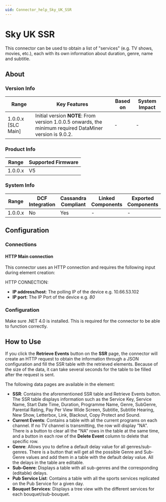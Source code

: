 ```yaml
---
uid: Connector_help_Sky_UK_SSR
---
```


# Sky UK SSR

This connector can be used to obtain a list of "services" (e.g. TV shows, movies, etc.), each with its own information about duration, genre, name and subtitle.

## About

### Version Info

| **Range**            | **Key Features**                                                                                         | **Based on** | **System Impact** |
|----------------------|----------------------------------------------------------------------------------------------------------|--------------|-------------------|
| 1.0.0.x \[SLC Main\] | Initial version **NOTE**: From version 1.0.0.5 onwards, the minimum required DataMiner version is 9.0.2. | \-           | \-                |

### Product Info

| **Range** | **Supported Firmware** |
|-----------|------------------------|
| 1.0.0.x   | V5                     |

### System Info

| **Range** | **DCF Integration** | **Cassandra Compliant** | **Linked Components** | **Exported Components** |
|-----------|---------------------|-------------------------|-----------------------|-------------------------|
| 1.0.0.x   | No                  | Yes                     | \-                    | \-                      |

## Configuration

### Connections

#### HTTP Main connection

This connector uses an HTTP connection and requires the following input during element creation:

HTTP CONNECTION:

- **IP address/host**: The polling IP of the device e.g. 10.66.53.102
- **IP port**: The IP Port of the device e.g. *80*

### Configuration

Make sure .NET 4.0 is installed. This is required for the connector to be able to function correctly.

## How to Use

If you click the **Retrieve Events** button on the **SSR** page, the connector will create an HTTP request to obtain the information through a JSON configuration and fill the SSR table with the retrieved elements. Because of the size of the data, it can take several seconds for the table to be filled after the request is sent.

The following data pages are available in the element:

- **SSR**: Contains the aforementioned SSR table and Retrieve Events button. The SSR table displays information such as the Service Key, Service Name, Start Date Time, Duration, Programme Name, Genre, SubGenre, Parental Rating, Pay Per View Wide Screen, Subtitle, Subtitle Hearing, New Show, Letterbox, Link, Blackout, Copy Protect and Sound.
- **Current Events**: Contains a table with all the current programs on each channel. If no TV channel is transmitting, the row will display "NA". There is a button to clear all the "NA" rows in the table at the same time, and a button in each row of the **Delete Event** column to delete that specific row.
- **Genre**: Allows you to define a default delay value for all genres/sub-genres. There is a button that will get all the possible Genre and Sub-Genre values and add them in a table with the default delay value. All the delays in the table are editable.
- **Sub-Genre**: Displays a table with all sub-genres and the corresponding (editable) delays.
- **Pub Service List**: Contains a table with all the sports services replicated on the Pub Service for a given day.
- **Bouquet Services**: Displays a tree view with the different services for each bouquet/sub-bouquet.
